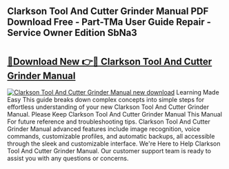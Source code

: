 ## Clarkson Tool And Cutter Grinder Manual PDF Download Free - Part-TMa User Guide Repair - Service Owner Edition SbNa3

# <h2><a href="http://cf16247.oget.top/?id=Clarkson+Tool+And+Cutter+Grinder+Manual">🔗Download New 👉🔴 Clarkson Tool And Cutter Grinder Manual</a></h2>

[![Clarkson Tool And Cutter Grinder Manual new download](https://i.imgur.com/5g1atiW.png)](http://cf16247.oget.top/?id=Clarkson+Tool+And+Cutter+Grinder+Manual)
Learning Made Easy This guide breaks down complex concepts into simple steps for effortless understanding of your new Clarkson Tool And Cutter Grinder Manual. Please Keep Clarkson Tool And Cutter Grinder Manual This Manual For future reference and troubleshooting tips. Clarkson Tool And Cutter Grinder Manual advanced features include image recognition, voice commands, customizable profiles, and automatic backups, all accessible through the sleek and customizable interface. We're Here to Help Clarkson Tool And Cutter Grinder Manual. Our customer support team is ready to assist you with any questions or concerns.
